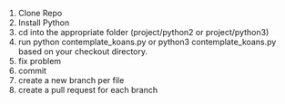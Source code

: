 1. Clone Repo
2. Install Python
3. cd into the appropriate folder (project/python2 or project/python3)
4. run python contemplate_koans.py or python3 contemplate_koans.py based on your checkout directory.
5. fix problem
6. commit
7. create a new branch per file
8. create a pull request for each branch

